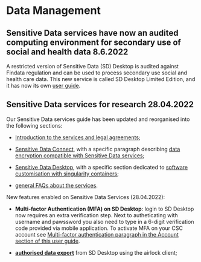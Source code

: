 
# Data Management

## Sensitive Data services have now an audited computing environment for secondary use of social and health data 8.6.2022

A restricted version of Sensitive Data (SD) Desktop is audited against Findata regulation and can be used to process secondary use social and health care data. This new service is called SD Desktop Limited Edition, and it has now its own [user guide](../../data/sensitive-data/sd-desktop-le/).

## Sensitive Data services for research 28.04.2022

Our Sensitive Data services guide has been updated and reorganised into the following sections:

* [Introduction to the services and legal agreements](../../data/sensitive-data/intro.md);

* [Sensitive Data Connect](../../data/sensitive-data/sd_connect.md#), with a specific paragraph describing [data encryption compatible with Sensitive Data services](../../data/sensitive-data/sd_connect.md#introduction-to-data-encryption-compatible-with-sensitive-data-services);

* [Sensitive Data Desktop](../../data/sensitive-data/sd_desktop.md#), with a specific section dedicated to [software customisation with singularity containers](../../data/sensitive-data/sd_desktop.md#software-customisation);

* [general FAQs about the services](../../support/faq/index.md#sensitive-data-services-for-research).

New features enabled on Sensitive Data Services (28.04.2022):

* **Multi-factor Authentication (MFA) on SD Desktop**: login to SD Desktop now requires an extra verification step. Next to autheticating with username and pawssword you also need to type in a 6-digit verification code provided via mobile application. To activate MFA on your CSC account see  [Multi-factor authentication paragraph in the Account section of this user guide](../../accounts/mfa.md).

* [**authorised data export**](../../data/sensitive-data/sd_desktop.md#data-export-from-sd-desktop) from SD Desktop using the airlock client;






